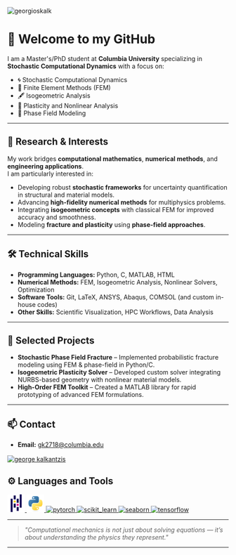 <p align="left"> <img src="https://komarev.com/ghpvc/?username=georgioskalk&label=Profile%20views&color=0e75b6&style=flat" alt="georgioskalk" /> </p>

# 👋 Welcome to my GitHub

I am a Master's/PhD student at **Columbia University** specializing in **Stochastic Computational Dynamics** with a focus on:

- 🌀 Stochastic Computational Dynamics  
- 📐 Finite Element Methods (FEM)  
- 🖋️ Isogeometric Analysis  
- 🔩 Plasticity and Nonlinear Analysis  
- 🌊 Phase Field Modeling  

---

## 🔬 Research & Interests
My work bridges **computational mathematics**, **numerical methods**, and **engineering applications**.  
I am particularly interested in:

- Developing robust **stochastic frameworks** for uncertainty quantification in structural and material models.
- Advancing **high-fidelity numerical methods** for multiphysics problems.
- Integrating **isogeometric concepts** with classical FEM for improved accuracy and smoothness.
- Modeling **fracture and plasticity** using **phase-field approaches**.

---

## 🛠️ Technical Skills
- **Programming Languages:** Python, C, MATLAB, HTML  
- **Numerical Methods:** FEM, Isogeometric Analysis, Nonlinear Solvers, Optimization  
- **Software Tools:** Git, LaTeX, ANSYS, Abaqus, COMSOL (and custom in-house codes)  
- **Other Skills:** Scientific Visualization, HPC Workflows, Data Analysis

---

## 📂 Selected Projects
- **Stochastic Phase Field Fracture** – Implemented probabilistic fracture modeling using FEM & phase-field in Python/C.
- **Isogeometric Plasticity Solver** – Developed custom solver integrating NURBS-based geometry with nonlinear material models.
- **High-Order FEM Toolkit** – Created a MATLAB library for rapid prototyping of advanced FEM formulations.

---

## 📫 Contact
- **Email:** gk2718@columbia.edu  
<p align="left">
<a href="https://www.linkedin.com/in/george-kalkantzis-348634216" target="blank">
  <img align="center" src="https://raw.githubusercontent.com/rahuldkjain/github-profile-readme-generator/master/src/images/icons/Social/linked-in-alt.svg" alt="george kalkantzis" height="30" width="40" />
</a>
</p>


## ⚙️ Languages and Tools
<p align="left"> <a href="https://pandas.pydata.org/" target="_blank" rel="noreferrer"> <img src="https://raw.githubusercontent.com/devicons/devicon/2ae2a900d2f041da66e950e4d48052658d850630/icons/pandas/pandas-original.svg" alt="pandas" width="40" height="40"/> </a> <a href="https://www.python.org" target="_blank" rel="noreferrer"> <img src="https://raw.githubusercontent.com/devicons/devicon/master/icons/python/python-original.svg" alt="python" width="40" height="40"/> </a> <a href="https://pytorch.org/" target="_blank" rel="noreferrer"> <img src="https://www.vectorlogo.zone/logos/pytorch/pytorch-icon.svg" alt="pytorch" width="40" height="40"/> </a> <a href="https://scikit-learn.org/" target="_blank" rel="noreferrer"> <img src="https://upload.wikimedia.org/wikipedia/commons/0/05/Scikit_learn_logo_small.svg" alt="scikit_learn" width="40" height="40"/> </a> <a href="https://seaborn.pydata.org/" target="_blank" rel="noreferrer"> <img src="https://seaborn.pydata.org/_images/logo-mark-lightbg.svg" alt="seaborn" width="40" height="40"/> </a> <a href="https://www.tensorflow.org" target="_blank" rel="noreferrer"> <img src="https://www.vectorlogo.zone/logos/tensorflow/tensorflow-icon.svg" alt="tensorflow" width="40" height="40"/> </a> </p>

---

> _"Computational mechanics is not just about solving equations — it’s about understanding the physics they represent."_

---

